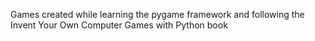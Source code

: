 Games created while learning the pygame framework and following the Invent Your Own Computer Games with Python book
